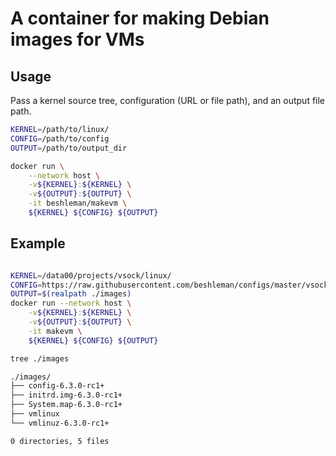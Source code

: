 # A container for making Debian images for VMs

## Usage

Pass a kernel source tree, configuration (URL or file path), and an output file path.

```bash
KERNEL=/path/to/linux/
CONFIG=/path/to/config
OUTPUT=/path/to/output_dir

docker run \
	--network host \
	-v${KERNEL}:${KERNEL} \
	-v${OUTPUT}:${OUTPUT} \
	-it beshleman/makevm \
	${KERNEL} ${CONFIG} ${OUTPUT}
```

## Example

```bash

KERNEL=/data00/projects/vsock/linux/
CONFIG=https://raw.githubusercontent.com/beshleman/configs/master/vsock.x86_64
OUTPUT=$(realpath ./images)
docker run --network host \
	-v${KERNEL}:${KERNEL} \
	-v${OUTPUT}:${OUTPUT} \
	-it makevm \
	${KERNEL} ${CONFIG} ${OUTPUT}

tree ./images

./images/
├── config-6.3.0-rc1+
├── initrd.img-6.3.0-rc1+
├── System.map-6.3.0-rc1+
├── vmlinux
└── vmlinuz-6.3.0-rc1+

0 directories, 5 files
```
